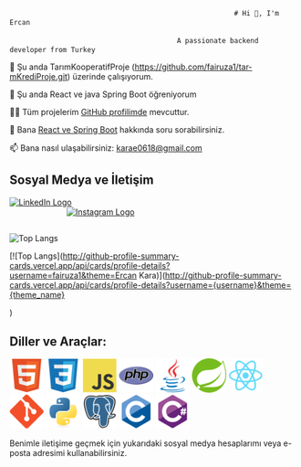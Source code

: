                                                            # Hi 👋, I'm Ercan

                                             A passionate backend developer from Turkey

🔭 Şu anda TarımKooperatifProje (https://github.com/fairuza1/tar-mKrediProje.git) üzerinde çalışıyorum.

🌱 Şu anda React ve java Spring Boot öğreniyorum

👨‍💻 Tüm projelerim [GitHub profilimde](https://github.com/fairuza1) mevcuttur.

💬 Bana [React ve Spring Boot](https://github.com/fairuza1) hakkında soru sorabilirsiniz.

📫 Bana nasıl ulaşabilirsiniz: [karae0618@gmail.com](mailto:karae0618@gmail.com)

## Sosyal Medya ve İletişim


<a href="https://www.linkedin.com/in/ercan-kara-371937206/">
  <img src="https://upload.wikimedia.org/wikipedia/commons/c/ca/LinkedIn_logo_initials.png" alt="LinkedIn Logo" width="30" height="30" style="margin-right: 100px;">
</a>

<a href="https://www.instagram.com/_k.ercan/">
  <img src="https://upload.wikimedia.org/wikipedia/commons/a/a5/Instagram_icon.png" alt="Instagram Logo" width="30" height="30" style="margin-right: 100px; margin-left:100px;">
</a>



##
![Top Langs](https://github-readme-stats.vercel.app/api/top-langs/?username=fairuza1&layout=compact)

[![Top Langs](http://github-profile-summary-cards.vercel.app/api/cards/profile-details?username=fairuza1&theme=Ercan Kara)](http://github-profile-summary-cards.vercel.app/api/cards/profile-details?username={username}&theme={theme_name}

)




## Diller ve Araçlar:
<p align="left">
  <img src="https://raw.githubusercontent.com/devicons/devicon/master/icons/html5/html5-original.svg" alt="HTML" width="60" height="60"/>
  <img src="https://raw.githubusercontent.com/devicons/devicon/master/icons/css3/css3-original.svg" alt="CSS" width="60" height="60"/>
  <img src="https://raw.githubusercontent.com/devicons/devicon/master/icons/javascript/javascript-original.svg" alt="JavaScript" width="60" height="60"/>
  <img src="https://raw.githubusercontent.com/devicons/devicon/master/icons/php/php-original.svg" alt="PHP" width="60" height="60"/>
  <img src="https://raw.githubusercontent.com/devicons/devicon/master/icons/java/java-original.svg" alt="Java" width="60" height="60"/>
  <img src="https://raw.githubusercontent.com/devicons/devicon/master/icons/spring/spring-original.svg" alt="Spring Boot" width="60" height="60"/>
  <img src="https://raw.githubusercontent.com/devicons/devicon/master/icons/react/react-original.svg" alt="React" width="60" height="60"/>
  <img src="https://raw.githubusercontent.com/devicons/devicon/master/icons/git/git-original.svg" alt="Git" width="60" height="60"/>
  <img src="https://raw.githubusercontent.com/devicons/devicon/master/icons/python/python-original.svg" alt="Python" width="60" height="60"/>
  <img src="https://raw.githubusercontent.com/devicons/devicon/master/icons/postgresql/postgresql-original.svg" alt="PostgreSQL" width="60" height="60"/>
  <img src="https://raw.githubusercontent.com/devicons/devicon/master/icons/c/c-original.svg" alt="C" width="60" height="60"/>
  <img src="https://raw.githubusercontent.com/devicons/devicon/master/icons/csharp/csharp-original.svg" alt="C#" width="60" height="60"/>
</p>





Benimle iletişime geçmek için yukarıdaki sosyal medya hesaplarımı veya e-posta adresimi kullanabilirsiniz.

